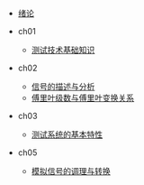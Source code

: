 - [绪论](README.md)

- ch01

  - [测试技术基础知识](ch01/README.md)

- ch02

  - [信号的描述与分析](ch02/README.md)
  - [傅里叶级数与傅里叶变换关系](ch02/Fourier-series-and-Fourier-transform/Fourier-series-and-Fourier-transform.md)

- ch03

  - [测试系统的基本特性](ch03/README.md)

- ch05

  - [模拟信号的调理与转换](ch05/README.md)

